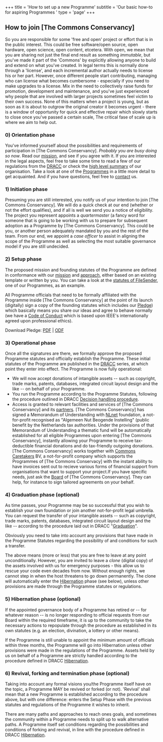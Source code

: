 +++
title = 'How to set up a new Programme'
subtitle = 'Our basic how-to for aspiring Programmes '
type = 'page'
+++

## How to join [The Commons Conservancy]

So you are responsible for some 'free and open' project or effort that is in the public interest. This could be free software/open source, open hardware, open science, open content, etcetera. With open, we mean that you are sharing not just the final end result as something _immutable_, but you've made it part of the 'Commons' by explicitly allowing anyone to build and extend on what you've created. In legal terms this is normally done through a 'license', and each incremental author actually needs to license his or her part. However, once different people start contributing, managing who can license what becomes cumbersome - especially if you need to make upgrades to a license. Mix in the need to collectively raise funds for promotion, development and maintenance, and you've just experienced why people that are involved with larger projects sometimes feel victim to their own success. None of this matters when a project is young, but as soon as it is about to outgrow the original creator it becomes urgent - there is a window of opportunity for quick and effective repair which slowly starts to close once you've passed a certain scale, The critical fase of scale up is where we aim to help out.

### 0) Orientation phase

You've informed yourself about the possibilities and requirements of participation in [The Commons Conservancy]. _Probably you are busy doing so now_. Read our <a class="reference external" href="https://dracc.commonsconservancy.org/0001">mission</a>, and see if you agree with it. If you are interested in the legal aspects, feel free to take some time to read a few of our regulations from the <a class="reference external" href="http:/dracc.commonsconservancy.org/">DRACC</a> or check the <a class="reference external" href="/about">high level summary</a> of our organisation. Take a look at one of the <a class="reference external" href="/programmes">Programmes</a> in a little more detail to get acquainted. And if you have questions, feel free to <a class="reference external" href="/contact">contact</a> us.

### 1) Initiation phase</h3>
Presuming you are still interested, you notify us of your intention to join [The Commons Conservancy]. We will do a quick check at our end (whether or not the effort qualifies), and if all is well we send you a notice of eligibility. The project you represent appoints a <em>quartermaster</em> (a fancy word for someone that is going to be working with us to prepare for subsequent adoption as a Programme by [The Commons Conservancy]. This could be you, or another person adequately mandated by you and the rest of the team. From our end, we appoint a <em>case officer</em> to assist in aligning the scope of the Programme as well as selecting the most suitable governance model if you are still undecided.

### 2) Setup phase
The proposed mission and founding statutes of the Programme are defined in conformance with our <a class="reference external" href="https://dracc.commonsconservancy.org/0001">mission</a> and <a class="reference external" href="https://dracc.commonsconservancy.org/0001">approach</a>, either based on an existing template or written by you. You can take a look at the <a class="reference external" href="https://dracc.commonsconservancy.org/0017">statutes of FileSender</a>, one of our Programmes, as an example.

All Programme officials that need to be formally affiliated with the Programme inside [The Commons Conservancy] at the point of its launch (digitally) sign a copy of the founding statutes which includes our <a class="reference external" href="https://dracc.commonsconservancy.org/0016">Pledge</a>) which basically means you share our ideas and agree to behave normally (we have a <a class="reference external" href="https://dracc.commonsconservancy.org/0015">Code of Conduct</a> which is based upon IEEE's internationally agreed upon professional ethics).

Download Pledge: <a class="reference external" href="/legal/pledge.pdf">PDF</a> | <a class="reference external" href="/legal/pledge.odt">ODF</a>

### 3) Operational phase
Once all the signatures are there, we formally approve the proposed Programme statutes and officially establish the Programme. These initial statutes of the Programme are published in the <a class="reference external" href="http:/dracc.commonsconservancy.org/">DRACC</a> series, at which point they enter into effect. The Programme is now fully operational:

* We will now accept donations of intangible assets -- such as copyright, trade marks, patents, databases, integrated circuit layout design and the like -- on behalf of your Programme.
* You run the Programme according to the Programme Statutes, following the procedure outlined in DRACC <a class="reference external" href="https://dracc.commonsconservancy.org/0004">Decision handling procedure</a>.
* Access is granted to relevant facilities and services of [The Commons Conservancy] and its <a class="reference external" href="/partners">partners</a>. [The Commons Conservancy] has signed a Memorandum of Understanding with <a class="reference external" href="/partners#NLnet">NLnet</a> foundation, a not-for-profit recognised as "Algemeen Nut Beogende Instelling" (public benefit by the Netherlands tax authorities. Under the provisions of that Memorandum of Understanding a thematic fund will be automatically established for all eligible Programmes upon entering [The Commons Conservancy], instantly allowing your Programme to receive tax-deductible financial donations and do tax-friendly outgoing donations. [The Commons Conservancy] works together with <a class="reference external" href="/partners/#commons-caretakers">Commons Caretakers</a> BV, a not-for-profit company which supports the Programmes of [The Commons Conservacy] with the instant ability to have invoices sent out to recieve various forms of financial support from organisations that want to support your project.If you have specific needs, just ask the <a class="reference external" href="/organisation">Board</a> of [The Commons Conservancy]. They can help, for instance to sign tailored agreements on your behalf.

### 4) Graduation phase (optional)
As time passes, your Programme may be so successful that you wish to establish your own foundation or join another not-for-profit legal umbrella. You can request the transfer of your intangible assets -- such as copyright, trade marks, patents, databases, integrated circuit layout design and the like -- according to the procedure laid out in DRACC "<a class="reference external" href="https://dracc.commonsconservancy.org/0007">Graduation</a>".

Obviously you need to take into account any provisions that have made in the Programme Statutes regarding the possibility of and conditions for such a transfer.

The above means (more or less) that you are free to leave at any point unconditionally.  However, you are invited to leave a <em>clone</em> (digital copy) of the assets involved with us for emergency purposes - this allow us to rescue your code even decades from now. Without enough rights, we cannot step in when the host threatens to go down permanently. The  clone will automatically enter the <a class="reference external" href="https://dracc.commonsconservancy.org/0009">Hibernation</a> phase (see below), unless other provisions are made through the Programme statutes or regulations.

### 5) Hibernation phase (optional)
If the appointed governance body of a Programme has retired or -- for whatever reason -- is no longer responding to official requests from our Board within the required timeframe, it is up to the community to take the necessary actions to repopulate through the procedure as established in its own statutes (e.g. an election, divination, a lottery or other means).

If the Programme is still unable to appoint the minimum amount of officials within three months, the Programme will go into Hibernation unless other provisions were made in the regulations of the Programme. Assets held by us on behalf of a Programme are strictly handled according to the procedure defined in DRACC <a class="reference external" href="https://dracc.commonsconservancy.org/0009">Hibernation</a>.

### 6) Revival, forking and termination phase (optional)
Taking into account any formal visions you/the Programme itself have on the topic, a Programme MAY be revived or forked (or not). 'Revival' shall mean that a new Programme is established according to the procedure above, but with one difference: enters the Setup Phase with the previous statutes and regulations of the Programme it wishes to inherit.

There are many paths and approaches to reach ones goals, and sometimes the community within a Programme needs to split up to walk alternative paths. A Programme itself set conditions regarding the possibilities and conditions of forking and revival, in line with the procedure defined in DRACC <a class="reference external" href="https://dracc.commonsconservancy.org/0009">Hibernation</a>.
